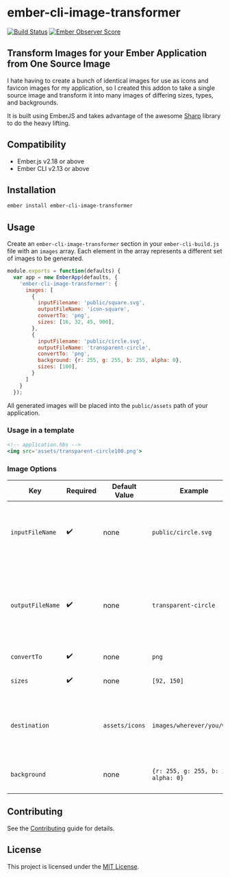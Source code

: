 # ember-cli-image-transformer

[![Build Status](https://travis-ci.org/jrjohnson/ember-cli-image-transformer.svg?branch=master)](https://travis-ci.org/jrjohnson/ember-cli-image-transformer)
[![Ember Observer Score](https://emberobserver.com/badges/ember-cli-image-transformer.svg)](https://emberobserver.com/addons/ember-cli-image-transformer)

## Transform Images for your Ember Application from One Source Image

I hate having to create a bunch of identical images for use as icons and favicon images for my application, so I created this addon to take a single source image and transform it into many images of differing sizes, types, and backgrounds.

It is built using EmberJS and takes advantage of the awesome [Sharp](https://github.com/lovell/sharp) library to do the heavy lifting.


Compatibility
------------------------------------------------------------------------------

* Ember.js v2.18 or above
* Ember CLI v2.13 or above


Installation
------------------------------------------------------------------------------

```bash
ember install ember-cli-image-transformer
```


Usage
------------------------------------------------------------------------------

Create an `ember-cli-image-transformer` section in your `ember-cli-build.js` file with 
an `images` array. Each element in the array represents a different set of images to 
be generated.

```js
module.exports = function(defaults) {
  var app = new EmberApp(defaults, {
    'ember-cli-image-transformer': {
      images: [
        {
          inputFilename: 'public/square.svg',
          outputFileName: 'icon-square',
          convertTo: 'png',
          sizes: [16, 32, 45, 900],
        },
        {
          inputFilename: 'public/circle.svg',
          outputFileName: 'transparent-circle',
          convertTo: 'png',
          background: {r: 255, g: 255, b: 255, alpha: 0},
          sizes: [100],
        }
      ]
    }
  });
```

All generated images will be placed into the `public/assets` path of your application.


### Usage in a template

```handlebars
<!-- application.hbs -->
<img src='assets/transparent-circle100.png'>
```

### Image Options

| Key | Required | Default Value | Example | Description |
|-----|----------|---------------|---------|-------------|
|`inputFileName`| :heavy_check_mark: | none | `public/circle.svg` | Where (relative to the application root) to find the input image |
|`outputFileName`| :heavy_check_mark: | none |  `transparent-circle` | This is combined with the `convertTo` and `size` to create the output file eg `transparent-circle92.png` |
|`convertTo`| :heavy_check_mark: | none |  `png` | The output file type |
|`sizes`| :heavy_check_mark: | none |  `[92, 150]` | An array of image sizes to produce |
|`destination`| | `assets/icons` |  `images/wherever/you/want` | The destination directory for the output images relative to `/public` |
|`background`|  | none |  `{r: 255, g: 255, b: 255, alpha: 0}` | Add a background color to the image. |

Contributing
------------------------------------------------------------------------------

See the [Contributing](CONTRIBUTING.md) guide for details.


License
------------------------------------------------------------------------------

This project is licensed under the [MIT License](LICENSE.md).
